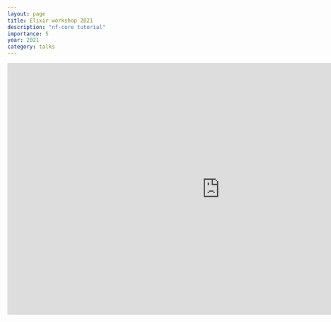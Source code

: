 ```yaml
---
layout: page
title: Elixir workshop 2021
description: "nf-core tutorial"
importance: 5
year: 2021
category: talks
---
```


<div class="row justify-content-sm-center">
    <iframe src="https://docs.google.com/presentation/d/e/2PACX-1vR3FcFu3V_SVhzeZuM1x6b0WlMNI_an2UtJq-YKFfAVH0WQkP_GnFsoXz1-BrNzy6wZNywZ9MFMiqXC/embed?start=false&loop=false&delayms=3000" frameborder="0" width="960" height="569" allowfullscreen="true" mozallowfullscreen="true" webkitallowfullscreen="true"></iframe>
</div>

